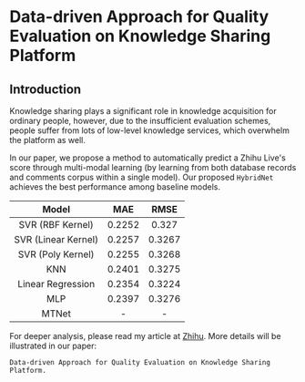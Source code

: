 # Data-driven Approach for Quality Evaluation on Knowledge Sharing Platform

## Introduction
Knowledge sharing plays a significant role in knowledge acquisition for ordinary people,
however, due to the insufficient evaluation schemes, people suffer from lots of low-level
knowledge services, which overwhelm the platform as well.

In our paper, we propose a method to automatically predict a Zhihu Live's
score through multi-modal learning (by learning from both database records 
and comments corpus within a single model). 
Our proposed ```HybridNet``` achieves the best performance among baseline 
models.

| Model | MAE | RMSE |   
| :---: | :---: | :---: | 
| SVR (RBF Kernel) | 0.2252 | 0.327|
| SVR (Linear Kernel) | 0.2257 | 0.3267|
| SVR (Poly Kernel) | 0.2255 | 0.3268|
| KNN | 0.2401 | 0.3275|
| Linear Regression | 0.2354 | 0.3224|
| MLP | 0.2397 | 0.3276|
| MTNet | - | - |


For deeper analysis, please read my article at [Zhihu](https://zhuanlan.zhihu.com/p/30514792).
More details will be illustrated in our paper: 

```Data-driven Approach for Quality Evaluation on Knowledge Sharing Platform.```

